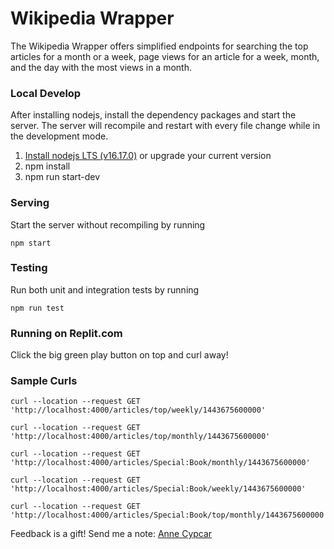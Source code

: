 # Wikipedia Wrapper

The Wikipedia Wrapper offers simplified endpoints for searching the top articles for a month or a week, page views for an article for a week, month, and the day with the most views in a month.

### Local Develop
After installing nodejs, install the dependency packages and start the server. The server will recompile and restart with every file change while in the development mode.

1. [Install nodejs LTS (v16.17.0)](https://nodejs.org/en/download/) or upgrade your current version
2. npm install
3. npm run start-dev

### Serving
Start the server without recompiling by running 
```
npm start
```

### Testing
Run both unit and integration tests by running
```
npm run test
```

### Running on Replit.com
Click the big green play button on top and curl away!


### Sample Curls
```
curl --location --request GET 'http://localhost:4000/articles/top/weekly/1443675600000'
```
```
curl --location --request GET 'http://localhost:4000/articles/top/monthly/1443675600000'
```
```
curl --location --request GET 'http://localhost:4000/articles/Special:Book/monthly/1443675600000'
```
```
curl --location --request GET 'http://localhost:4000/articles/Special:Book/weekly/1443675600000'
```
```
curl --location --request GET 'http://localhost:4000/articles/Special:Book/top/monthly/1443675600000'
```

Feedback is a gift! Send me a note: [Anne Cypcar](mailto:annecypcar@gmail.com)



